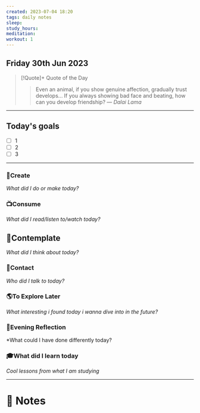 ```yaml
---
created: 2023-07-04 18:20
tags: daily notes
sleep: 
study_hours: 
meditation: 
workout: 1
---
```



## Friday 30th Jun 2023


> [!Quote]+ Quote of the Day  
> > Even an animal, if you show genuine affection, gradually trust develops... If you always showing bad face and beating, how can you develop friendship?
> — <cite>Dalai Lama</cite>

--- 
## Today's goals

- [ ] 1
- [ ] 2
- [ ] 3

---

### 🎨Create
*What did I do or make today?*

  
### 📺Consume
*What did I read/listen to/watch today?*

  
## 💭Contemplate
*What did I think about today?*


### 👬Contact
*Who did I talk to today?*

  
### 🌎To Explore Later
*What interesting i found today i wanna dive into in the future?*


### 🌃Evening Reflection
*What could I have done differently today?


### 🎓What did I learn today
*Cool lessons from what I am studying*

---
# 📝 Notes


